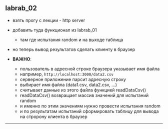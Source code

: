 ## labrab_02  

- взять прогу с лекции - http server  
- добавить туда функционал из labrab_01 
  - там где испытания random и на выходе таблица  
- но теперь вывод результатов сделать клиенту в браузер  

- **ВАЖНО**:  
  - пользователь в адресной строке браузера указывает имя файла  
  - например, `http://localhost:3000/data2.csv`  
  - серверное приложение парсит адресную строку  
  - выбирает имя файла (data1.csv, data2.csv, ...)  
  - считывает данные из этого файла функцией readDataCsv()  
  - readDataCsv() возвращает массив значений для испытаний random  
  - и именно по этим значениям нужно провести испытания random  
  - и по результатам испытаний сформировать таблицу для вывода на стророну клиента в браузер  

---  
